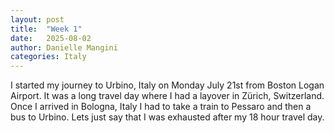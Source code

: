 ```yaml
---
layout: post
title:  "Week 1"
date:   2025-08-02
author: Danielle Mangini
categories: Italy
---
```


I started my journey to Urbino, Italy on Monday July 21st from Boston Logan Airport. It was a long travel day where I had a layover in Zürich, Switzerland. Once I arrived in Bologna, Italy I had to take a train to Pessaro and then a bus to Urbino. Lets just say that I was exhausted after my 18 hour travel day.
